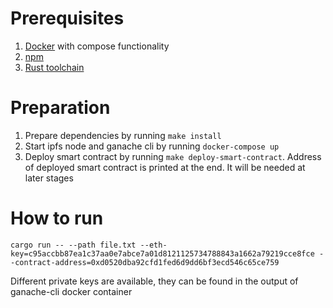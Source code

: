 # Prerequisites

1. [Docker](https://docs.docker.com/get-docker/) with compose functionality
2. [npm](https://docs.npmjs.com/cli/v7/configuring-npm/install)
3. [Rust toolchain](https://rustup.rs/)

# Preparation

1. Prepare dependencies by running `make install`
2. Start ipfs node and ganache cli by running `docker-compose up`
3. Deploy smart contract by running `make deploy-smart-contract`. Address of deployed smart contract is printed at the end. It will be needed at later stages


# How to run

```
cargo run -- --path file.txt --eth-key=c95accbb87ea1c37aa0e7abce7a01d8121125734788843a1662a79219cce8fce --contract-address=0xd0520dba92cfd1fed6d9dd6bf3ecd546c65ce759
```

Different private keys are available, they can be found in the output of ganache-cli docker container